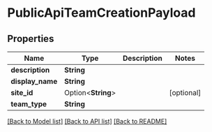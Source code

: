 # PublicApiTeamCreationPayload

## Properties

Name | Type | Description | Notes
------------ | ------------- | ------------- | -------------
**description** | **String** |  | 
**display_name** | **String** |  | 
**site_id** | Option<**String**> |  | [optional]
**team_type** | **String** |  | 

[[Back to Model list]](../README.md#documentation-for-models) [[Back to API list]](../README.md#documentation-for-api-endpoints) [[Back to README]](../README.md)


